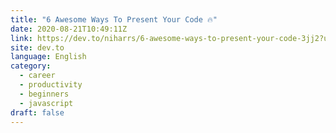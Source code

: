 ```yaml
---
title: "6 Awesome Ways To Present Your Code 🔥"
date: 2020-08-21T10:49:11Z
link: https://dev.to/niharrs/6-awesome-ways-to-present-your-code-3jj2?utm_medium=RSS&utm_source=news.12bit.vn
site: dev.to
language: English
category:
  - career
  - productivity
  - beginners
  - javascript
draft: false
---
```

